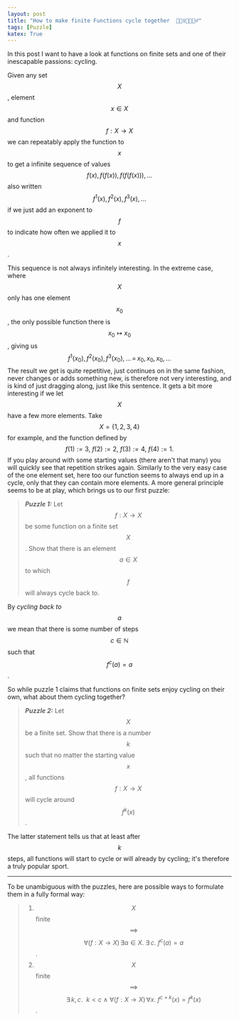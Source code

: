 ```yaml
---
layout: post
title: "How to make finite Functions cycle together  🚴🏻‍♀️🚴🏿🚴‍♂️"
tags: [Puzzle]
katex: True
---
```


In this post I want to have a look at functions on finite sets and one of their inescapable passions: cycling.

Given any set $$X$$, element $$x \in X$$ and function $$f : X \to X$$ we can repeatably apply the function to $$x$$ to get a infinite sequence of values $$f (x), f(f (x)), f( f(f (x))), \dots$$ also written $$f^1 (x), f^2 (x), f^3 (x), \dots$$ if we just add an exponent to $$f$$ to indicate how often we applied it to $$x$$.

This sequence is not always infinitely interesting. 
In the extreme case, where $$X$$ only has one element $$x_0$$, the only possible function there is $$x_0 \mapsto x_0$$, giving us
$$
 f^1 (x_0), f^2 (x_0), f^3 (x_0), \dots \,
 = \,x_0, x_0, x_0, \dots
$$
The result we get is quite repetitive, just continues on in the same fashion, never changes or adds something new, is therefore not very interesting, and is kind of just dragging along, just like this sentence.
It gets a bit more interesting if we let $$X$$ have a few more elements.
Take $$X = \{1, 2, 3, 4\}$$ for example, and the function defined by
$$
f(1) := 3, ~f(2) := 2, ~f(3) := 4, ~f(4) := 1.
$$
If you play around with some starting values (there aren't that many) you will quickly see that repetition strikes again.
Similarly to the very easy case of the one element set, here too our function seems to always end up in a cycle, only that they can contain more elements.
A more general principle seems to be at play, which brings us to our first puzzle:

> ***Puzzle 1:***
> Let $$f : X \to X$$ be some function on a finite set $$X$$. Show that there is an element $$a \in X$$ to which $$f$$ will always cycle back to.

By *cycling back to $$a$$* we mean that there is some number of steps $$c \in \mathbb{N}$$ such that $$f^c (a) = a$$. 

So while puzzle 1 claims that functions on finite sets enjoy cycling on their own, what about them cycling together?

> ***Puzzle 2:*** Let $$X$$ be a finite set. Show that there is a number $$k$$ such that no matter the starting value $$x$$, all functions $$f : X \to X$$ will cycle around $$f^k(x)$$.

The latter statement tells us that at least after $$k$$ steps, all functions will start to cycle or will already by cycling; it's therefore a truly popular sport.  

----

To be unambiguous with the puzzles, here are possible ways to formulate them in a fully formal way:

> 1) $$X$$ finite $$\implies$$ $$\forall (f : X \to X) \, \exists a \in X. ~\exists \, c. ~f^{c}(a) = a$$.
> 2) $$X$$ finite $$\implies$$ $$\exists \, k,c. ~~ k < c ~\land~ \forall (f : X \to X) \, \forall x. ~  f^{c+k}(x) = f^k (x)$$.